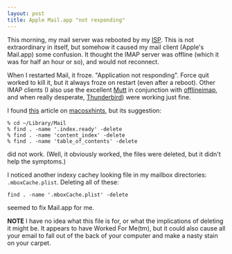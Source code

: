 ```yaml
---
layout: post
title: Apple Mail.app "not responding"
---
```


This morning, my mail server was rebooted by my 
[ISP](http://rimuhosting.com/). This is not extraordinary in itself,
but somehow it caused my mail client (Apple's Mail.app) some
confusion. It thought the IMAP server was offline (which it was for
half an hour or so), and would not reconnect.

When I restarted Mail, it froze. "Application not responding". Force
quit worked to kill it, but it always froze on restart (even after a
reboot). Other IMAP clients (I also use the excellent [Mutt][] in
conjunction with [offlineimap][], and when really desperate,
[Thunderbird][]) were working just fine.

I found [this][1] article on [macosxhints][], but its suggestion:

    % cd ~/Library/Mail
    % find . -name '.index.ready' -delete
    % find . -name 'content_index' -delete
    % find . -name 'table_of_contents' -delete

did not work. (Well, it obviously worked, the files were deleted, but
it didn't help the symptoms.)

I noticed another indexy cachey looking file in my mailbox
directories: `.mboxCache.plist`. Deleting all of these:

    find . -name '.mboxCache.plist' -delete

seemed to fix Mail.app for me.

**NOTE** I have no idea what this file is for, or what the
implications of deleting it might be. It appears to have Worked For
Me(tm), but it could also cause all your email to fall out of the back
of your computer and make a nasty stain on your carpet.

[Mutt]: http://www.mutt.org/
[offlineimap]: http://quux.org/devel/offlineimap
[Thunderbird]: http://www.mozilla.org/products/thunderbird/
[1]: http://www.macosxhints.com/article.php?story=20040729192248562
[macosxhints]: http://www.macosxhints.com/
